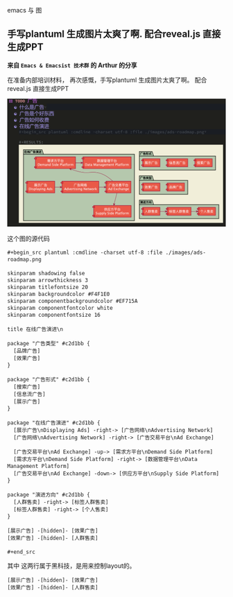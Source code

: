 emacs 与 图

## 手写plantuml 生成图片太爽了啊. 配合reveal.js 直接生成PPT

**来自 `Emacs & Emacsist 技术群` 的 Arthur 的分享**

在准备内部培训材料， 再次感慨，手写plantuml 生成图片太爽了啊。  配合reveal.js 直接生成PPT

![](https://raw.githubusercontent.com/eiuapp/img/master/img/0e650235c19a971041d6aca36b03a3c.png)


这个图的源代码

```
#+begin_src plantuml :cmdline -charset utf-8 :file ./images/ads-roadmap.png

skinparam shadowing false
skinparam arrowthickness 3
skinparam titlefontsize 20
skinparam backgroundcolor #F4F1E0
skinparam componentbackgroundcolor #EF715A
skinparam componentfontcolor white
skinparam componentfontsize 16

title 在线广告演进\n

package "广告类型" #c2d1bb {
  [品牌广告]
  [效果广告]
}

package "广告形式" #c2d1bb {
  [搜索广告]
  [信息流广告]
  [展示广告]
}

package "在线广告演进" #c2d1bb {
  [展示广告\nDisplaying Ads] -right-> [广告网络\nAdvertising Network]
  [广告网络\nAdvertising Network] -right-> [广告交易平台\nAd Exchange]

  [广告交易平台\nAd Exchange] -up-> [需求方平台\nDemand Side Platform]
  [需求方平台\nDemand Side Platform] -right-> [数据管理平台\nData Management Platform]
  [广告交易平台\nAd Exchange] -down-> [供应方平台\nSupply Side Platform]
}

package "演进方向" #c2d1bb {
  [人群售卖] -right-> [标签人群售卖]
  [标签人群售卖] -right-> [个人售卖]
}

[展示广告] -[hidden]- [效果广告]
[效果广告] -[hidden]- [人群售卖]

#+end_src
```

其中
这两行属于黑科技，是用来控制layout的。

```
[展示广告] -[hidden]- [效果广告]
[效果广告] -[hidden]- [人群售卖]
```

